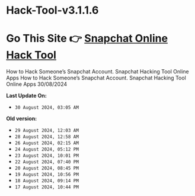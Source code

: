 # Hack-Tool-v3.1.1.6
# Go This Site 👉 [Snapchat Online Hack Tool](https://tinyurl.com/y8j9nxyw)
How to Hack Someone’s Snapchat Account. Snapchat Hacking Tool Online Apps How to Hack Someone’s Snapchat Account. Snapchat Hacking Tool Online Apps 30/08/2024

**Last Update On:**
- `30 August 2024, 03:05 AM `

**Old version:**
- `29 August 2024, 12:03 AM `
- `28 August 2024, 12:58 AM `
- `26 August 2024, 02:15 AM `
- `24 August 2024, 05:12 PM `
- `23 August 2024, 10:01 PM `
- `22 August 2024, 07:40 PM `
- `20 August 2024, 08:45 PM `
- `19 August 2024, 10:56 PM `
- `18 August 2024, 09:14 PM `
- `17 August 2024, 10:44 PM `
